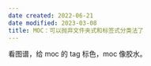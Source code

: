 ```yaml
---
date created: 2022-06-21
date modified: 2023-03-08
title: MOC：可以抛弃文件夹式和标签式分类法了
---
```


看图谱，给 moc 的 tag 标色，moc 像胶水。
